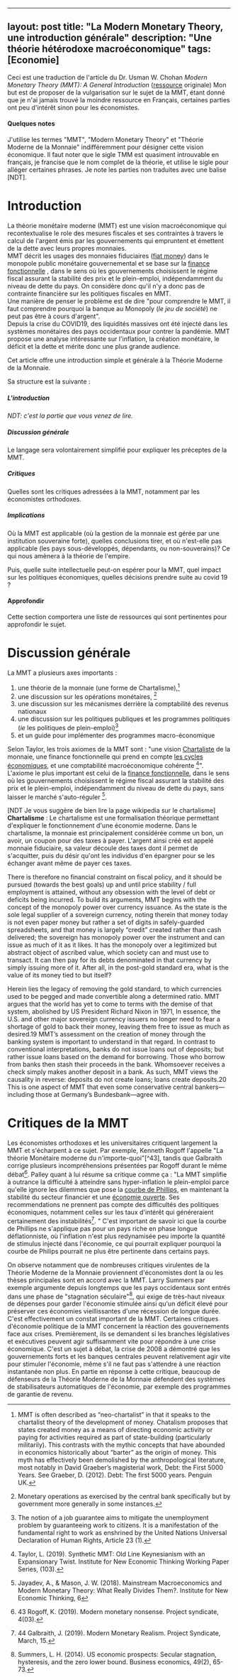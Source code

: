  ---
layout: post
title: "La Modern Monetary Theory, une introduction générale"
description: "Une théorie hétérodoxe macroéconomique"
tags: [Economie]
---

Ceci est une traduction de l'article du Dr. Usman W. Chohan *Modern Monetary Theory (MMT): A General Introduction* ([ressource](/sources/Modern%20Monetary%20Theory%20-%20A%20general%20Introduction.pdf) originale)
Mon but est de proposer de la vulgarisation sur le sujet de la MMT, étant donné que je n'ai jamais
trouvé la moindre ressource en Français, certaines parties ont peu d'intérêt sinon pour les économistes.

#### Quelques notes
J'utilise les termes "MMT", "Modern Monetary Theory" et "Théorie Moderne de la Monnaie" indifféremment pour désigner cette vision économique. Il faut
noter que le sigle TMM est quasiment introuvable en français, je francise que le nom complet de la théorie, et utilise 
le sigle pour alléger certaines phrases. 
Je note les parties non traduites avec une balise [NDT].


# Introduction

La théorie monétaire moderne (MMT) est une vision macroéconomique qui recontextualise le role des mesures
fiscales et ses contraintes à travers le calcul de l'argent émis par les gouvernements qui empruntent et émettent
de la dette avec leurs propres monnaies.       
MMT décrit les usages des monnaies fiduciaires ([fiat money](https://fr.wikipedia.org/wiki/Monnaie_fiduciaire))
dans le monopole public monétaire gouvernemental et se base sur la [finance fonctionnelle](https://fr.wikipedia.org/wiki/Finance_fonctionnelle)
, dans le sens où les gouvernements choisissent le régime fiscal assurant la stabilité des prix et le
plein-emploi, indépendamment du niveau de dette du pays. On considère donc qu'il n'y a donc pas de contrainte
financière sur les politiques fiscales en MMT.    
Une manière de penser le problème est de dire "pour comprendre le MMT, il faut comprendre pourquoi la banque
au Monopoly (*le jeu de société*) ne peut pas être à cours d'argent".      
Depuis la crise du COVID19, des liquidités massives ont été injecté dans les systèmes monétaires des pays occidentaux
pour contrer la pandémie. MMT propose une analyse intéressante sur l'inflation, la création monétaire,
le déficit et la dette et mérite donc une plus grande audience.

Cet article offre une introduction simple et générale à la Théorie Moderne de la Monnaie.       

Sa structure est la suivante :

##### L'introduction

_NDT: c'est la partie que vous venez de lire._

##### Discussion générale  
Le langage sera volontairement simplifié pour expliquer les préceptes de la MMT.

##### Critiques
Quelles sont les critiques adressées à la MMT, notamment par les économistes orthodoxes.

##### Implications
Où la MMT est applicable (où la gestion de la monnaie est gérée par une institution souveraine forte), quelles
conclusions tirer, et où n'est-elle pas applicable (les pays sous-développés, dépendants, ou non-souverains)?
Ce qui nous amènera à la théorie de l'empire.

Puis, quelle suite intellectuelle peut-on espérer pour la MMT, quel impact sur les politiques économiques, 
quelles décisions prendre suite au covid 19 ?


#### Approfondir 
Cette section comportera une liste de ressources qui sont pertinentes pour approfondir le sujet.

# Discussion générale

La MMT a plusieurs axes importants : 
1. une théorie de la monnaie (une forme de Chartalisme),[^1]
2. une discussion sur les opérations monétaires, [^2] 
3. une discussion sur les mécanismes derrière la comptabilité des revenus nationaux
4. une discussion sur les politiques publiques et les programmes politiques (_ie_ les politiques de plein-emploi)[^3]
5. et un guide pour implémenter des programmes macro-économique 

Selon Taylor, les trois axiomes de la MMT sont : "une vision [Chartaliste](https://fr.wikipedia.org/wiki/Chartalisme) de la monnaie, une finance fonctionnelle qui prend en
compte [les cycles économiques](https://fr.wikipedia.org/wiki/Cycle_%C3%A9conomique), et une comptabilité macroéconomique
cohérente [^4]". L'axiome le plus important est celui de la [finance fonctionnelle](https://fr.wikipedia.org/wiki/Finance_fonctionnelle), dans le sens où les
gouvernements choisissent le régime fiscal assurant la stabilité des prix et le plein-emploi, indépendamment 
du niveau de dette du pays, sans laisser le marché s'auto-réguler [^5].

[NDT Je vous suggère de bien lire la page wikipedia sur le chartalisme]            
**Chartalisme** : Le chartalisme est une formalisation théorique permettant d'expliquer le fonctionnement d'une économie
moderne. Dans le chartalisme, la monnaie est principalement considérée comme un bon, un avoir, un coupon pour des taxes à payer.
L'argent ainsi créé est appelé monnaie fiduciaire, sa valeur découle des taxes dont il permet de s'acquitter, puis
du désir qu'ont les individus d'en épargner pour se les échanger avant même de payer ces taxes.


There is therefore no financial constraint on fiscal policy, and it should be pursued (towards the best goals) up
and until price stability / full employment is attained, without any obsession with the level of debt or deficits being incurred.
To build its arguments, MMT begins with the concept of the monopoly power over currency issuance. As the state is the 
sole legal supplier of a sovereign currency, noting therein that money today is not even paper money but rather a set
of digits in safely-guarded spreadsheets, and that money is largely “credit” created rather than cash delivered; the
sovereign has monopoly power over the instrument and can issue as much of it as it likes. It has the monopoly over a
legitimized but abstract object of ascribed value, which society can and must use to transact. It can then pay for 
its debts denominated in that currency by simply issuing more of it. After all, in the post-gold standard era, what
is the value of its money tied to but itself?

Herein lies the legacy of removing the gold standard, to which currencies used to be pegged and made convertible along 
a determined ratio. MMT argues that the world has yet to come to terms with the demise of that system, abolished by US
President Richard Nixon in 1971, In essence, the U.S. and other major sovereign currency issuers no longer need to fear
a shortage of gold to back their money, leaving them free to issue as much as desired.19 MMT’s assessment on the 
creation of money through the banking system is important to understand in that regard. In contrast to conventional
interpretations, banks do not issue loans out of deposits; but rather issue loans based on the demand for borrowing. 
Those who borrow from banks then stash their proceeds in the bank. Whomsoever receives a check simply makes another 
deposit in a bank. As such, MMT views the causality in reverse: deposits do not create loans; loans create deposits.20 
This is one aspect of MMT that even some conservative central bankers—including those at Germany’s Bundesbank—agree with.  




# Critiques de la MMT

Les économistes orthodoxes et les universitaires critiquent largement la MMT et s'écharpent
à ce sujet.
Par exemple, Kenneth Rogoff l'appelle "La théorie Monétaire moderne du 
n'importe-quoi"[^43], tandis que Galbraith corrige plusieurs incompréhensions présentées 
par Rogoff durant le même débat[^44]. Palley quant à lui résume sa critique comme ça :
"La MMT simplifie à outrance la difficulté à atteindre sans hyper-inflation le plein-emploi
 parce qu'elle ignore les dilemmes que pose la [courbe de Phillips](https://fr.wikipedia.org/wiki/Courbe_de_Phillips), en maintenant
la stabilité du secteur financier et une [économie ouverte](https://fr.wikipedia.org/wiki/%C3%89conomie_ouverte).
Ses recommendations ne prennent pas compte des difficultés des politiques économiques, notamment celles sur les taux d'intérêt
qui généreraient certainement des instabilités[^45].
" C'est important de savoir ici que la courbe de Phillips ne s'applique pas pour un pays riche en phase longue 
déflationniste, où l'inflation n'est plus redynamisée peu importe la quantité de stimulus injecté dans
l'économie, ce qui pourrait expliquer pourquoi la courbe de Philips pourrait ne plus être pertinente dans certains pays.

On observe notamment que de nombreuses critiques virulentes de la Théorie Moderne de la Monnaie proviennent d'économistes dont
la ou les thèses principales sont en accord avec la MMT. Larry Summers par exemple argumente depuis longtemps que les pays occidentaux 
sont entrés dans une phase de "stagnation séculaire"[^48], qui exige de très-haut niveaux de dépenses pour garder 
l'économie stimulée ainsi qu'un déficit élevé pour préserver ces économies vieillissantes d'une récession de longue durée. 
C'est effectivement un constat important de la MMT. Certaines critiques d'économie politique de la MMT concernent la réaction
des gouvernements face aux crises. Premièrement, ils se demandent si les branches législatives et exécutives peuvent agir
suffisamment vite pour répondre à une crise économique. C'est un sujet à débat, la crise de 2008 a démontré que les gouvernements
forts et les banques centrales peuvent relativement agir vite pour stimuler l'économie, même s'il ne faut pas s'attendre
à une réaction instantanée non plus. En partie en réponse à cette critique, beaucoup de défenseurs de la Théorie Moderne de
la Monnaie défendent des systèmes de stabilisateurs automatiques de l'économie, par exemple 
des programmes de garantie de revenu.



[^1]: MMT is often described as “neo-chartalist” in that it speaks to the chartalist theory of the development of money. Chatalism proposes that states created money as a means of directing economic activity or paying for activities required as part of state-building (particularly militarily). This contrasts with the mythic concepts that have abounded in economics historically about “barter” as the origin of money. This myth has effectively been demolished by the anthropological literature, most notably in David Graeber’s magisterial work, Debt: the First 5000 Years. See Graeber, D. (2012). Debt: The first 5000 years. Penguin UK.
[^2]: Monetary operations as exercised by the central bank specifically but by government more generally in some instances.
[^3]: The notion of a job guarantee aims to mitigate the unemployment problem by guaranteeing work to citizens. It is a manifestation of the fundamental right to work as enshrined by the United Nations Universal Declaration of Human Rights, Article 23 (1).
[^4]: Taylor, L. (2019). Synthetic MMT: Old Line Keynesianism with an Expansionary Twist. Institute for New Economic Thinking Working Paper Series, (103).
[^5]: Jayadev, A., & Mason, J. W. (2018). Mainstream Macroeconomics and Modern Monetary Theory: What Really Divides Them?. Institute for New Economic Thinking, 6


[^44]: 43 Rogoff, K. (2019). Modern monetary nonsense. Project syndicate, 4(03).
[^45]: 44 Galbraith, J. (2019). Modern Monetary Realism. Project Syndicate, March, 15.
[^47]: The Economist .(2017). The Phillips curve may be broken for good. November 1.
[^48]: Summers, L. H. (2014). US economic prospects: Secular stagnation, hysteresis, and the zero lower bound. Business economics, 49(2), 65-73.